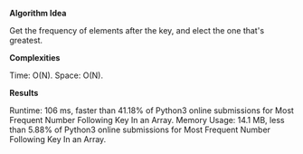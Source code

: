 **Algorithm Idea**

Get the frequency of elements after the key, and elect the one that's 
greatest. 

**Complexities**

Time: O(N).
Space: O(N).

**Results**

Runtime: 106 ms, faster than 41.18% of Python3 online submissions for Most Frequent Number Following Key In an Array.
Memory Usage: 14.1 MB, less than 5.88% of Python3 online submissions for Most Frequent Number Following Key In an Array.
